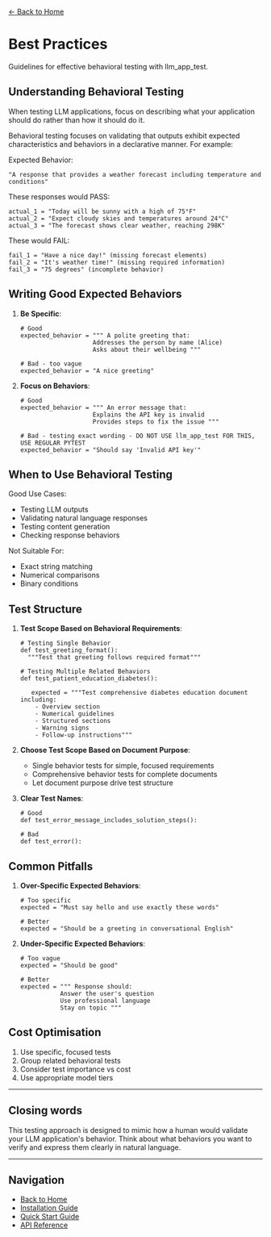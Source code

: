 [← Back to Home](../index.md)

# Best Practices

Guidelines for effective behavioral testing with llm_app_test.

## Understanding Behavioral Testing

When testing LLM applications, focus on describing what your application should do rather than how it should do it.

Behavioral testing focuses on validating that outputs exhibit expected characteristics and behaviors in a declarative manner. For example:

Expected Behavior: 

```
"A response that provides a weather forecast including temperature and conditions"
```

These responses would PASS:

```
actual_1 = "Today will be sunny with a high of 75°F"
actual_2 = "Expect cloudy skies and temperatures around 24°C"
actual_3 = "The forecast shows clear weather, reaching 298K"
```

These would FAIL:

```
fail_1 = "Have a nice day!" (missing forecast elements)
fail_2 = "It's weather time!" (missing required information)
fail_3 = "75 degrees" (incomplete behavior)
```

## Writing Good Expected Behaviors

1. **Be Specific**:

    ```
    # Good
    expected_behavior = """ A polite greeting that:
                        Addresses the person by name (Alice)
                        Asks about their wellbeing """
                        
    # Bad - too vague
    expected_behavior = "A nice greeting"
    ```

2. **Focus on Behaviors**:

    ```
    # Good
    expected_behavior = """ An error message that:
                        Explains the API key is invalid
                        Provides steps to fix the issue """
                        
    # Bad - testing exact wording - DO NOT USE llm_app_test FOR THIS, USE REGULAR PYTEST
    expected_behavior = "Should say 'Invalid API key'"
    ```

## When to Use Behavioral Testing

Good Use Cases:

- Testing LLM outputs
- Validating natural language responses
- Testing content generation
- Checking response behaviors

Not Suitable For:

- Exact string matching
- Numerical comparisons
- Binary conditions

## Test Structure

1. **Test Scope Based on Behavioral Requirements**:

    ```
    # Testing Single Behavior 
    def test_greeting_format(): 
      """Test that greeting follows required format"""
    ```
   
    ```
    # Testing Multiple Related Behaviors
    def test_patient_education_diabetes():
   
       expected = """Test comprehensive diabetes education document including:
        - Overview section
        - Numerical guidelines
        - Structured sections
        - Warning signs
        - Follow-up instructions"""
    ```
   
2. **Choose Test Scope Based on Document Purpose**:
    * Single behavior tests for simple, focused requirements
    * Comprehensive behavior tests for complete documents
    * Let document purpose drive test structure

3. **Clear Test Names**:

    ```
    # Good
    def test_error_message_includes_solution_steps():
    
    # Bad
    def test_error():
    ```

## Common Pitfalls

1. **Over-Specific Expected Behaviors**:

    ```
    # Too specific
    expected = "Must say hello and use exactly these words"
    
    # Better
    expected = "Should be a greeting in conversational English"
    ```

2. **Under-Specific Expected Behaviors**:

    ```
    # Too vague
    expected = "Should be good"
    
    # Better
    expected = """ Response should:
               Answer the user's question
               Use professional language
               Stay on topic """
    ```

## Cost Optimisation

1. Use specific, focused tests
2. Group related behavioral tests
3. Consider test importance vs cost
4. Use appropriate model tiers

---
## Closing words

This testing approach is designed to mimic how a human would validate your LLM application's behavior. 
Think about what behaviors you want to verify and express them clearly in natural language.

---
## Navigation

- [Back to Home](../index.md)
- [Installation Guide](../getting-started/installation.md)
- [Quick Start Guide](../getting-started/quickstart.md)
- [API Reference](../api/behavioral-assertion.md)
